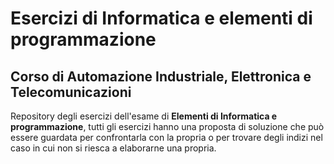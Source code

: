 # Esercizi di Informatica e elementi di programmazione 
## Corso di Automazione Industriale, Elettronica e Telecomunicazioni

Repository degli esercizi dell'esame di **Elementi di Informatica e programmazione**, tutti gli esercizi hanno una proposta di soluzione 
che può essere guardata per confrontarla con la propria o per trovare degli indizi nel caso in cui non si riesca a 
elaborarne una propria.
